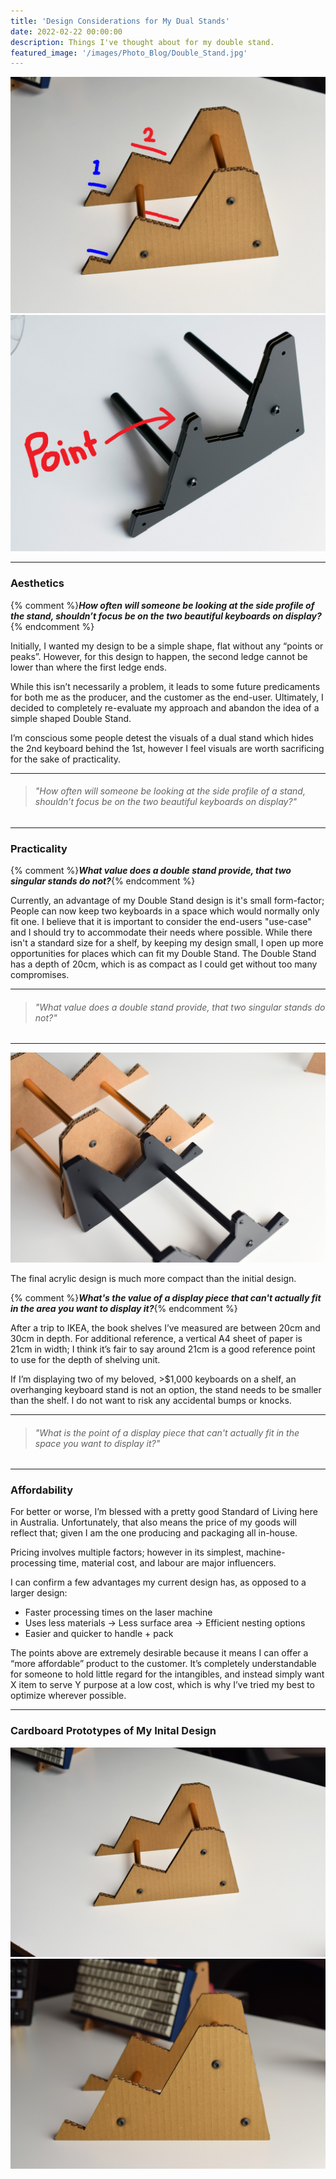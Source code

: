 ```yaml
---
title: 'Design Considerations for My Dual Stands'
date: 2022-02-22 00:00:00
description: Things I've thought about for my double stand.
featured_image: '/images/Photo_Blog/Double_Stand.jpg'
---
```


<div class="gallery" data-columns="2">
	<img src="/images/Photo_Blog/Ledge.jpg">
	<img src="/images/Photo_Blog/Point.jpg">
</div>

---

### Aesthetics
{% comment %}**_How often will someone be looking at the side profile of the stand, shouldn’t focus be on the two beautiful keyboards on display?_** {% endcomment %}

Initially, I wanted my design to be a simple shape, flat without any “points or peaks”. However, for this design to happen, the second ledge cannot be lower than where the first ledge ends. 

While this isn’t necessarily a problem, it leads to some future predicaments for both me as the producer, and the customer as the end-user. Ultimately, I decided to completely re-evaluate my approach and abandon the idea of a simple shaped Double Stand. 

I’m conscious some people detest the visuals of a dual stand which hides the 2nd keyboard behind the 1st, however I feel visuals are worth sacrificing for the sake of practicality. 

---

>###### _"How often will someone be looking at the side profile of a stand, shouldn’t focus be on the two beautiful keyboards on display?"_

---

### Practicality
{% comment %}**_What value does a double stand provide, that two singular stands do not?_**{% endcomment %}

Currently, an advantage of my Double Stand design is it's small form-factor; People can now keep two keyboards in a space which would normally only fit one. I believe that it is important to consider the end-users "use-case" and I should try to accommodate their needs where possible. While there isn't a standard size for a shelf, by keeping my design small, I open up more opportunities for places which can fit my Double Stand. The Double Stand has a depth of 20cm, which is as compact as I could get without too many compromises. 

---

>###### "_What value does a double stand provide, that two singular stands do not?"_

---

<div class="gallery2" data-columns="1">
<img src="/images/Photo_Blog/Double_Stand_C.jpg">
<p>The final acrylic design is much more compact than the initial design.</p>
</div>

{% comment %}**_What's the value of a display piece that can't actually fit in the area you want to display it?_**{% endcomment %}

After a trip to IKEA, the book shelves I’ve measured are between 20cm and 30cm in depth. For additional reference, a vertical A4 sheet of paper is 21cm in width; I think it’s fair to say around 21cm is a good reference point to use for the depth of shelving unit. 

If I’m displaying two of my beloved, >$1,000 keyboards on a shelf, an overhanging keyboard stand is not an option, the stand needs to be smaller than the shelf. I do not want to risk any accidental bumps or knocks.

---

>###### "_What is the point of a display piece that can't actually fit in the space you want to display it?"_

---

### Affordability

For better or worse, I’m blessed with a pretty good Standard of Living here in Australia. Unfortunately, that also means the price of my goods will reflect that; given I am the one producing and packaging all in-house. 

Pricing involves multiple factors; however in its simplest, machine-processing time, material cost, and labour are major influencers. 

I can confirm a few advantages my current design has, as opposed to a larger design:

* Faster processing times on the laser machine 
* Uses less materials -> Less surface area -> Efficient nesting options
* Easier and quicker to handle + pack

The points above are extremely desirable because it means I can offer a “more affordable” product to the customer.
It’s completely understandable for someone to hold little regard for the intangibles, and instead simply want X item to serve Y purpose at a low cost, which is why I’ve tried my best to optimize wherever possible.
					
---
### Cardboard Prototypes of My Inital Design ###

<div class="gallery" data-columns="2">
	<img src="/images/Photo_Blog/Double_Stand_A.jpg">
	<img src="/images/Photo_Blog/Double_Stand_D.jpg">
</div>
